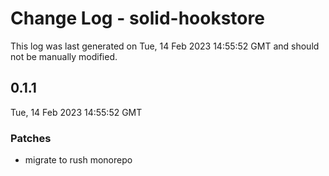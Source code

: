 # Change Log - solid-hookstore

This log was last generated on Tue, 14 Feb 2023 14:55:52 GMT and should not be manually modified.

## 0.1.1
Tue, 14 Feb 2023 14:55:52 GMT

### Patches

- migrate to rush monorepo

